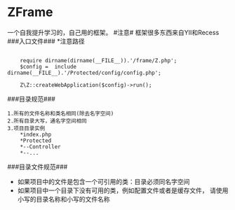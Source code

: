 ZFrame 
======
一个自我提升学习的，自己用的框架。
#注意#
框架很多东西来自YII和Recess
###入口文件###
*注意路径
<pre><code>
    require dirname(dirname(__FILE__)).'/frame/Z.php';
	$config =  include dirname(__FILE__).'/Protected/config/config.php';

	Z\Z::createWebApplication($config)->run();
</code></pre>

###目录规范###

    1.所有的文件名称和类名相同(除去名字空间)
    2.所有目录大写，通名字空间相同
    3.项目目录实例
        *index.php
        *Protected
        *--Controller
        *--...
###目录文件规范###
* 如果项目中的文件是包含一个可引用的类：目录必须同名字空间
* 如果项目中一个目录下没有可用的类，例如配置文件或者是缓存文件，
  请使用小写的目录名称和小写的文件名称
